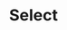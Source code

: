 ---
layout: component.njk
tags: 
    - legacy_components_en
key: select-legacy_en
title: Select
parent: legacy_components_en
image: legacy/overview/select.webp
keywords: 
order: 230
---